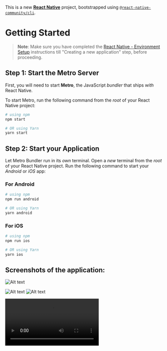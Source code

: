 This is a new [**React Native**](https://reactnative.dev) project, bootstrapped using [`@react-native-community/cli`](https://github.com/react-native-community/cli).

# Getting Started

>**Note**: Make sure you have completed the [React Native - Environment Setup](https://reactnative.dev/docs/environment-setup) instructions till "Creating a new application" step, before proceeding.

## Step 1: Start the Metro Server

First, you will need to start **Metro**, the JavaScript _bundler_ that ships _with_ React Native.

To start Metro, run the following command from the _root_ of your React Native project:

```bash
# using npm
npm start

# OR using Yarn
yarn start
```

## Step 2: Start your Application

Let Metro Bundler run in its _own_ terminal. Open a _new_ terminal from the _root_ of your React Native project. Run the following command to start your _Android_ or _iOS_ app:

### For Android

```bash
# using npm
npm run android

# OR using Yarn
yarn android
```

### For iOS

```bash
# using npm
npm run ios

# OR using Yarn
yarn ios
```

## Screenshots of the application:

![Alt text](<Simulator Screen Shot - iPhone 14 Pro - 2023-10-10 at 19.11.34.png>)



![Alt text](<Simulator Screen Shot - iPhone 14 Pro - 2023-10-10 at 19.11.34-1.png>) ![Alt text](<Simulator Screen Shot - iPhone 14 Pro - 2023-10-10 at 19.11.44.png>)


<video src="Simulator%20Screen%20Recording%20-%20iPhone%2014%20Pro%20-%202023-10-10%20at%2019.12.02.mp4" controls title="Title"></video>